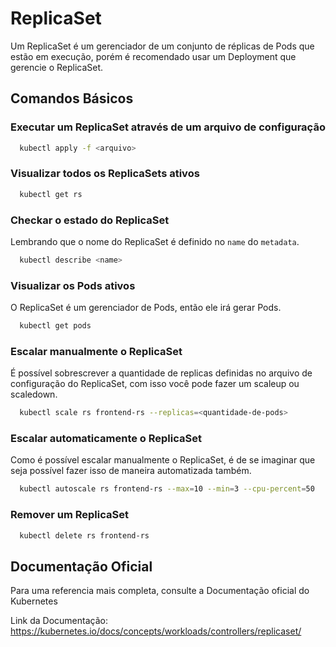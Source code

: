 # ReplicaSet

Um ReplicaSet é um gerenciador de um conjunto de réplicas de Pods que estão em execução, porém é recomendado usar um Deployment que gerencie o ReplicaSet.

## Comandos Básicos

### Executar um ReplicaSet através de um arquivo de configuração

```bash
  kubectl apply -f <arquivo>
```

### Visualizar todos os ReplicaSets ativos

```bash
  kubectl get rs
```

### Checkar o estado do ReplicaSet

Lembrando que o nome do ReplicaSet é definido no `name` do `metadata`.

```bash
  kubectl describe <name>
```

### Visualizar os Pods ativos

O ReplicaSet é um gerenciador de Pods, então ele irá gerar Pods.

```bash
  kubectl get pods
```

### Escalar manualmente o ReplicaSet

É possível sobrescrever a quantidade de replicas definidas no arquivo de configuração do ReplicaSet, com isso você pode fazer um scaleup ou scaledown.

```bash
  kubectl scale rs frontend-rs --replicas=<quantidade-de-pods>
```

### Escalar automaticamente o ReplicaSet

Como é possível escalar manualmente o ReplicaSet, é de se imaginar que seja possível fazer isso de maneira automatizada também.

```bash
  kubectl autoscale rs frontend-rs --max=10 --min=3 --cpu-percent=50
```

### Remover um ReplicaSet

```bash
  kubectl delete rs frontend-rs
```

## Documentação Oficial

Para uma referencia mais completa, consulte a Documentação oficial do Kubernetes

Link da Documentação: <https://kubernetes.io/docs/concepts/workloads/controllers/replicaset/>
